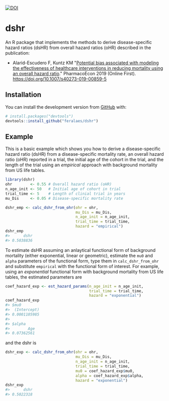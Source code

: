 
<!-- README.md is generated from README.Rmd. Please edit that file -->
[![DOI](https://zenodo.org/badge/DOI/10.5281/zenodo.3546663.svg)](https://doi.org/10.5281/zenodo.3546663)

dshr
====

<!-- badges: start -->
<!-- [![Travis build status](https://travis-ci.org/feralaes/dshr.svg?branch=master)](https://travis-ci.org/feralaes/dshr) -->
<!-- badges: end -->
An R package that implements the methods to derive disease-specific hazard ratios (dsHR) from overall hazard ratios (oHR) described in the publication:

-   Alarid-Escudero F, Kuntz KM "[Potential bias associated with modeling the effectiveness of healthcare interventions in reducing mortality using an overall hazard ratio](https://link.springer.com/article/10.1007%2Fs40273-019-00859-5)." PharmacoEcon 2019 (Online First). <https://doi.org/10.1007/s40273-019-00859-5>

Installation
------------

You can install the development version from [GitHub](https://github.com/) with:

``` r
# install.packages("devtools")
devtools::install_github("feralaes/dshr")
```

Example
-------

This is a basic example which shows you how to derive a disease-specific hazard ratio (dsHR) from a disease-specific mortality rate, an overall hazard ratio (oHR) reported in a trial, the initial age of the cohort in the trial, and the length of the trial using an *empirical* approach with background mortality from US life tables.

``` r
library(dshr)
ohr        <- 0.55 # Overall hazard ratio (oHR)
n_age_init <- 50   # Initial age of cohort in trial
trial_time <- 5    # Length of clinial trial in years
mu_Dis     <- 0.05 # Disease-specific mortality rate

dshr_emp <- calc_dshr_from_ohr(ohr = ohr, 
                               mu_Dis = mu_Dis,
                               n_age_init = n_age_init, 
                               trial_time = trial_time, 
                               hazard = "empirical")
dshr_emp
#>      dshr 
#> 0.5038836
```

To estimate dsHR assuming an anlaytical functional form of background mortality (either exponential, linear or geometric), estimate the `mu0` and `alpha` parameters of the functional form, type them in `calc_dshr_from_ohr` and substitute `empirical` with the functional form of interest. For example, using an *exponential* functional form with background mortality from US life tables, the estimated parameters are

``` r
coef_hazard_exp <- est_hazard_params(n_age_init = n_age_init,
                                     trial_time = trial_time,
                                     hazard = "exponential")
coef_hazard_exp
#> $mu0
#>  (Intercept) 
#> 0.0001105985 
#> 
#> $alpha
#>        Age 
#> 0.07362561
```

and the dshr is

``` r
dshr_exp <- calc_dshr_from_ohr(ohr = ohr, 
                               mu_Dis = mu_Dis,
                               n_age_init = n_age_init, 
                               trial_time = trial_time, 
                               mu0 = coef_hazard_exp$mu0,
                               alpha = coef_hazard_exp$alpha,
                               hazard = "exponential")
dshr_exp
#>      dshr 
#> 0.5022318
```
